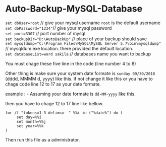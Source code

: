 # Auto-Backup-MySQL-Database
`set dbUser=root` // give your mysql username `root` is the default username<br/>
`set dbPassword="1234"`// give your mysql password<br/>
`set port=3307` // port number of mysql <br/>
`set backupDir="D:\AutoBackUp"` // place of your backup should save<br/>
`set mysqldump="C:\Program Files\MySQL\MySQL Server 5.7\bin\mysqldump"` // mysqldum.exe location. there provided the default location.<br/>
`set databaseList=word sakila` // databases name you want to backup<br/>

You must chage these five line in the code (line number 4 to 8) 

Other thing is make sure your system date formate is `sunday 09/30/2018` (dddd, MMMM d, yyyy) like this. if not change it like this or you have to chage code line 12 to 17 as your date formate. 

example : - Assuming your date formate is `dd-MM-yyyy` like this.

then you have to chage 12 to 17 line like bellow.

`for /f "tokens=1-3 delims=- " %%i in ("%date%") do (`<br/>
`     set day=%%i`<br/>
`     set month=%%j`<br/>
`     set year=%%k`<br/>
`)`<br/>

Then run this file as a administrator.

